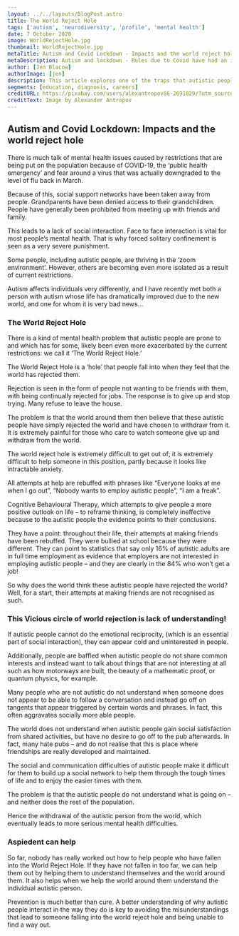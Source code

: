 ```yaml
---
layout: ../../layouts/BlogPost.astro
title: The World Reject Hole
tags: ['autism', 'neurodiversity', 'profile', 'mental health']
date: 7 October 2020
image: WorldRejectHole.jpg
thumbnail: WorldRejectHole.jpg
metaTitle: Autism and Covid Lockdown - Impacts and the world reject hole
metaDescription: Autism and lockdown - Rules due to Covid have had an impact on autistic individual’s mental health both positively and negatively, depending on the autistic person. Lockdown has made more autistic people prone to falling into the world reject hole where they feel that the world has rejected them.
author: [Jen Blacow]
authorImage: [jen]
description: This article explores one of the traps that autistic people can fall into - The World Reject Hole. Autism and lockdown has both helped and hindered autistic people. Lockdown has made more autistic people prone to falling into the world reject hole where they feel that the world has rejected them.
segments: [education, diagnosis, careers]
creditURL: https://pixabay.com/users/alexantropov86-2691829/?utm_source=link-attribution&utm_medium=referral&utm_campaign=image&utm_content=5319067
creditText: Image by Alexander Antropov
---
```

## Autism and Covid Lockdown: Impacts and the world reject hole
There is much talk of mental health issues caused by restrictions that are being put on the population because of COVID-19, the ‘public health emergency’ and fear around a virus that was actually downgraded to the level of flu back in March.

Because of this, social support networks have been taken away from people. Grandparents have been denied access to their grandchildren. People have generally been prohibited from meeting up with friends and family.

This leads to a lack of social interaction. Face to face interaction is vital for most people’s mental health. That is why forced solitary confinement is seen as a very severe punishment.

Some people, including autistic people, are thriving in the ‘zoom environment’. However, others are becoming even more isolated as a result of current restrictions.

Autism affects individuals very differently, and I have recently met both a person with autism whose life has dramatically improved due to the new world, and one for whom it is very bad news…

### The World Reject Hole
There is a kind of mental health problem that autistic people are prone to and which has for some, likely been even more exacerbated by the current restrictions: we call it ‘The World Reject Hole.’

The World Reject Hole is a ‘hole’ that people fall into when they feel that the world has rejected them.

Rejection is seen in the form of people not wanting to be friends with them, with being continually rejected for jobs. The response is to give up and stop trying. Many refuse to leave the house.

The problem is that the world around them then believe that these autistic people have simply rejected the world and have chosen to withdraw from it. It is extremely painful for those who care to watch someone give up and withdraw from the world.

The world reject hole is extremely difficult to get out of; it is extremely difficult to help someone in this position, partly because it looks like intractable anxiety.

All attempts at help are rebuffed with phrases like “Everyone looks at me when I go out”, “Nobody wants to employ autistic people”, “I am a freak”.

Cognitive Behavioural Therapy, which attempts to give people a more positive outlook on life – to reframe thinking, is completely ineffective because to the autistic people the evidence points to their conclusions.

They have a point: throughout their life, their attempts at making friends have been rebuffed. They were bullied at school because they were different. They can point to statistics that say only 16% of autistic adults are in full time employment as evidence that employers are not interested in employing autistic people – and they are clearly in the 84% who won’t get a job!

So why does the world think these autistic people have rejected the world? Well, for a start, their attempts at making friends are not recognised as such.

### This Vicious circle of world rejection is lack of understanding!
If autistic people cannot do the emotional reciprocity, (which is an essential part of social interaction), they can appear cold and uninterested in people.

Additionally, people are baffled when autistic people do not share common interests and instead want to talk about things that are not interesting at all such as how motorways are built, the beauty of a mathematic proof, or quantum physics, for example.

Many people who are not autistic do not understand when someone does not appear to be able to follow a conversation and instead go off on tangents that appear triggered by certain words and phrases. In fact, this often aggravates socially more able people.

The world does not understand when autistic people gain social satisfaction from shared activities, but have no desire to go off to the pub afterwards. In fact, many hate pubs – and do not realise that this is place where friendships are really developed and maintained.

The social and communication difficulties of autistic people make it difficult for them to build up a social network to help them through the tough times of life and to enjoy the easier times with them.

The problem is that the autistic people do not understand what is going on – and neither does the rest of the population.

Hence the withdrawal of the autistic person from the world, which eventually leads to more serious mental health difficulties.

### Aspiedent can help
So far, nobody has really worked out how to help people who have fallen into the World Reject Hole. If they have not fallen in too far, we can help them out by helping them to understand themselves and the world around them. It also helps when we help the world around them understand the individual autistic person.

Prevention is much better than cure. A better understanding of why autistic people interact in the way they do is key to avoiding the misunderstandings that lead to someone falling into the world reject hole and being unable to find a way out.

